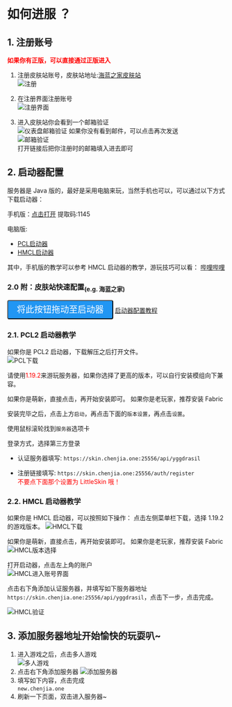 # 如何进服 ？

## 1. 注册账号

<font color='red'>**如果你有正版，可以直接通过正版进入** </font>

1. 注册皮肤站账号，皮肤站地址:[海蓝之家皮肤站](https://skin.chenjia.one:25556/)  
![注册](../img/howtojoin/register.png)  

2. 在注册界面注册账号  
![注册界面](../img/howtojoin/registerui.png)  

3. 进入皮肤站你会看到一个邮箱验证  
![仪表盘邮箱验证](../img/howtojoin/dashboard_emailauth.png)
如果你没有看到邮件，可以点击再次发送  
![邮箱验证](../img/howtojoin/emailauth.jpg)  
打开链接后把你注册时的邮箱填入进去即可  

## 2. 启动器配置  

服务器是 Java 版的，最好是采用电脑来玩，当然手机也可以，可以通过以下方式下载启动器：  

手机版：[点击打开](https://www.123pan.com/s/0cC7Vv-2Lcov.html) 提取码:1145  

电脑版:  
- [PCL启动器](https://afdian.net/p/0164034c016c11ebafcb52540025c377) 
- [HMCL启动器](https://hmcl.huangyuhui.net/download/)  

其中，手机版的教学可以参考 HMCL 启动器的教学，游玩技巧可以看：
[哔哩哔哩](https://www.bilibili.com/video/BV19v4y167q9)  

### 2.0 附：皮肤站快速配置<sub>(e.g. 海蓝之家)</sub>

  <div class="card-footer"><button id="ygg-dnd-button" class="btn" draggable="true" data-clipboard-text="https://skin.chenjia.one:25556/api/yggdrasil" > 将此按钮拖动至启动器</button>
    <a target="_blank" href="https://blessing.netlify.app/yggdrasil-api/authlib-injector.html" >启动器配置教程</a></div>
    
<style>
  .btn {
    display: inline-block;
    background-color: #2196F3;
    color: #fff;
    padding: 10px 20px;
    border-radius: 4px;
    text-align: center;
    text-decoration: none;
    font-size: 20px;
    line-height: 1;
    cursor: pointer;
  }
</style>


### 2.1. PCL2 启动器教学

如果你是 PCL2 启动器，下载解压之后打开文件。  
![PCL下载](../img/howtojoin/download_pcl.png)  

请使用<font color='red'>1.19.2</font>来游玩服务器，如果你选择了更高的版本，可以自行安装模组向下兼容。  

如果你是萌新，直接点击，再开始安装即可。
如果你是老玩家，推荐安装 Fabric  

安装完毕之后，点击上方`启动`，再点击下面的`版本设置`，再点击`设置`。  

使用鼠标滚轮找到`服务器`选项卡  

登录方式，选择第三方登录  

- 认证服务器填写: `https://skin.chenjia.one:25556/api/yggdrasil`

- 注册链接填写: `https://skin.chenjia.one:25556/auth/register`  
<font color='red'>不要点下面那个设置为 LittleSkin 哦！</font>

### 2.2. HMCL 启动器教学  

如果你是 HMCL 启动器，可以按照如下操作：
点击左侧菜单栏下载，选择 1.19.2 的游戏版本。
![HMCL下载](../img/howtojoin/download_hmcl.png)

如果你是萌新，直接点击，再开始安装即可。
如果你是老玩家，推荐安装 Fabric  
![HMCL版本选择](../img/howtojoin/HMCL_choose_version.png)

打开启动器，点击左上角的账户  
![HMCL进入账号界面](../img/howtojoin/HMCL_accounts_ui.png)

点击右下角添加认证服务器，并填写如下服务器地址 `https://skin.chenjia.one:25556/api/yggdrasil`，点击下一步，点击完成。  

![HMCL验证](../img/howtojoin/HMCL_auth.png)  

## 3. 添加服务器地址开始愉快的玩耍叭~  

1.  进入游戏之后，点击多人游戏  
![多人游戏](../img/howtojoin/multiplayers_game.png)
2.  点击右下角添加服务器
![添加服务器](../img/howtojoin/add_server.png)  
3.  填写如下内容，点击完成  
 `new.chenjia.one`
4. 刷新一下页面，双击进入服务器~  


